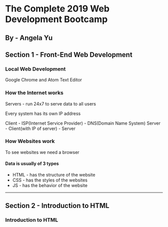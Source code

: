 # The Complete 2019 Web Development Bootcamp

## By - Angela Yu

## Section 1 - Front-End Web Development

### Local Web Development

Google Chrome and Atom Text Editor

### How the Internet works

Servers - run 24x7 to serve data to all users

Every system has its own IP address

Client - ISP(Internet Service Provider) - DNS(Domain Name System) Server - Client(with IP of server) - Server

### How Websites work

To see websites we need a browser

#### Data is usually of 3 types

* HTML - has the structure of the website
* CSS - has the styles of the websites
* JS - has the behavior of the website

---

## Section 2 - Introduction to HTML

### Introduction to HTML
